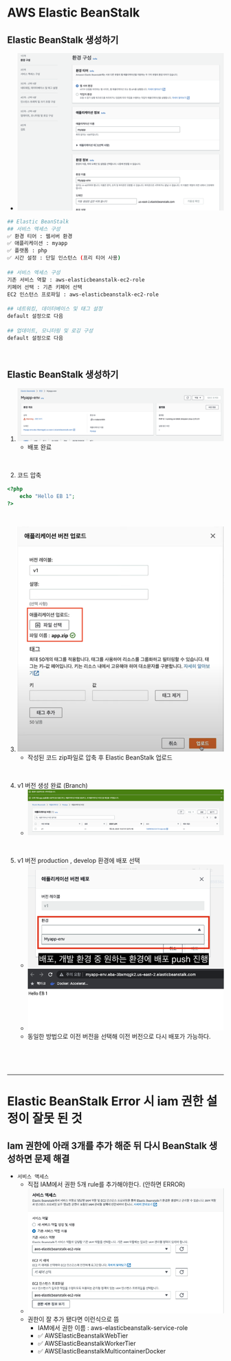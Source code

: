# AWS Elastic BeanStalk

## Elastic BeanStalk 생성하기

- ![image](../../../image/a68.png)

```bash
## Elastic BeanStalk
## 서비스 엑세스 구성
✅ 환경 티어 : 웹서버 환경
✅ 애플리케이션 : myapp
✅ 플랫폼 : php
✅ 시간 설정 : 단일 인스턴스 (프리 티어 사용)

## 서비스 엑세스 구성
기존 서비스 역할 : aws-elasticbeanstalk-ec2-role
키페어 선택 : 기존 키페어 선택
EC2 인스턴스 프로파일 : aws-elasticbeanstalk-ec2-role

## 네트워킹, 데이터베이스 및 태그 설정
default 설정으로 다음

## 업데이트, 모니터링 및 로깅 구성
default 설정으로 다음
```

<br />

## Elastic BeanStalk 생성하기

1. ![image](../../../image/a70.png)
   - 배포 완료

<br />

2.  코드 압축

```php
<?php
    echo "Hello EB 1";
?>
```

<br />

3. ![image](../../../image/a69.png)
   - 작성된 코드 zip파일로 압축 후 Elastic BeanStalk 업로드

<br />

4. v1 버전 생성 완료 (Branch)
   - ![image](../../../image/a71.png)

<br />

5. v1 버전 production , develop 환경에 배포 선택
   - ![image](../../../image/a72.png)
   - ![image](../../../image/a73.png)
   - 동일한 방법으로 이전 버전을 선택해 이전 버전으로 다시 배포가 가능하다.

<br />
<br />
<br />

---

# Elastic BeanStalk Error 시 iam 권한 설정이 잘못 된 것

## Iam 권한에 아래 3개를 추가 해준 뒤 다시 BeanStalk 생성하면 문제 해결

- `서비스 액세스`
  - 직접 IAM에서 권한 5개 rule를 추가해야한다. (안하면 ERROR)
  - ![image](../../../image/d52.png)
  - 권한이 잘 추가 됐다면 이런식으로 뜸
    - IAM에서 권한 이름 : aws-elasticbeanstalk-service-role
    - ✅ AWSElasticBeanstalkWebTier
    - ✅ AWSElasticBeanstalkWorkerTier
    - ✅ AWSElasticBeanstalkMulticontainerDocker
